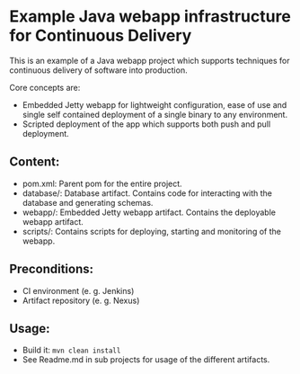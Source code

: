 Example Java webapp infrastructure for Continuous Delivery 
============================================================
This is an example of a Java webapp project which supports techniques for continuous delivery of software into production.

Core concepts are:
* Embedded Jetty webapp for lightweight configuration, ease of use and single self contained deployment of a single binary to any environment.
* Scripted deployment of the app which supports both push and pull deployment.

Content:
--------
* pom.xml: Parent pom for the entire project.
* database/: Database artifact. Contains code for interacting with the database and generating schemas.
* webapp/: Embedded Jetty webapp artifact. Contains the deployable webapp artifact.
* scripts/: Contains scripts for deploying, starting and monitoring of the webapp.

Preconditions:
--------------
* CI environment (e. g. Jenkins)
* Artifact repository (e. g. Nexus) 

Usage:
------
* Build it: <code>mvn clean install</code>
* See Readme.md in sub projects for usage of the different artifacts.
